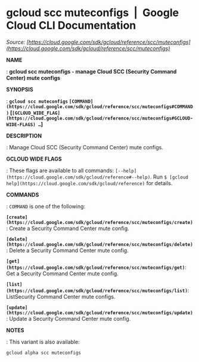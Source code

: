 # gcloud scc muteconfigs  |  Google Cloud CLI Documentation

*Source: [https://cloud.google.com/sdk/gcloud/reference/scc/muteconfigs](https://cloud.google.com/sdk/gcloud/reference/scc/muteconfigs)*

**NAME**

: **gcloud scc muteconfigs - manage Cloud SCC (Security Command Center) mute configs**

**SYNOPSIS**

: **`gcloud scc muteconfigs` `[COMMAND](https://cloud.google.com/sdk/gcloud/reference/scc/muteconfigs#COMMAND)` [`[GCLOUD_WIDE_FLAG](https://cloud.google.com/sdk/gcloud/reference/scc/muteconfigs#GCLOUD-WIDE-FLAGS) …`]**

**DESCRIPTION**

: Manage Cloud SCC (Security Command Center) mute configs.

**GCLOUD WIDE FLAGS**

: These flags are available to all commands: `[--help](https://cloud.google.com/sdk/gcloud/reference#--help)`.
Run `$ [gcloud help](https://cloud.google.com/sdk/gcloud/reference)` for details.

**COMMANDS**

: ``COMMAND`` is one of the following:

**`[create](https://cloud.google.com/sdk/gcloud/reference/scc/muteconfigs/create)`**:
Create a Security Command Center mute config.

**`[delete](https://cloud.google.com/sdk/gcloud/reference/scc/muteconfigs/delete)`**:
Delete a Security Command Center mute config.

**`[get](https://cloud.google.com/sdk/gcloud/reference/scc/muteconfigs/get)`**:
Get a Security Command Center mute config.

**`[list](https://cloud.google.com/sdk/gcloud/reference/scc/muteconfigs/list)`**:
ListSecurity Command Center mute configs.

**`[update](https://cloud.google.com/sdk/gcloud/reference/scc/muteconfigs/update)`**:
Update a Security Command Center mute config.

**NOTES**

: This variant is also available:

```
gcloud alpha scc muteconfigs
```